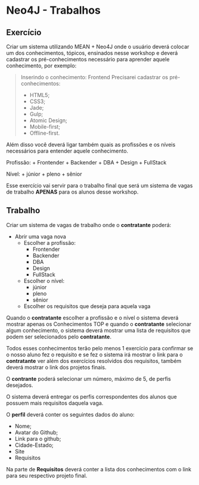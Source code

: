 # Neo4J - Trabalhos

## Exercício

Criar um sistema utilizando MEAN + Neo4J onde o usuário deverá colocar um dos conhecimentos, tópicos, ensinados nesse workshop e deverá cadastrar os pré-conhecimentos necessário para aprender aquele conhecimento, por exemplo:

> Inserindo o conhecimento: Frontend
> Precisarei cadastrar os pré-conhecimentos:
> - HTML5;
> - CSS3;
> - Jade;
> - Gulp;
> - Atomic Design;
> - Mobile-first;
> - Offline-first.

Além disso você deverá ligar também quais as profissões e os níveis necessários para entender aquele conhecimento.

Profissão:
    + Frontender
    + Backender
    + DBA
    + Design
    + FullStack

Nível:
    + júnior
    + pleno
    + sênior

Esse exercício vai servir para o trabalho final que será um sistema de vagas de trabalho **APENAS** para os alunos desse workshop.

## Trabalho

Criar um sistema de vagas de trabalho onde o **contratante** poderá:

- Abrir uma vaga nova
    + Escolher a profissão:
        * Frontender
        * Backender
        * DBA
        * Design
        * FullStack
    + Escolher o nível:
        * júnior
        * pleno
        * sênior
    + Escolher os requisitos que deseja para aquela vaga

Quando o **contratante** escolher a profissão e o nível o sistema deverá mostrar apenas os Conhecimentos TOP e quando o **contratante** selecionar algum conhecimento, o sistema deverá mostrar uma lista de requisitos que podem ser selecionados pelo **contratante**.

Todos esses conhecimentos terão pelo menos 1 exercício para confirmar se o nosso aluno fez o requisito e se fez o sistema irá mostrar o link para o **contratante** ver além dos exercícios resolvidos dos requisitos, também deverá mostrar o link dos projetos finais.

O **contrante** poderá selecionar um número, máximo de 5, de perfis desejados.

O sistema deverá entregar os perfis correspondentes dos alunos que possuem mais requisitos daquela vaga.

O **perfil** deverá conter os seguintes dados do aluno:

- Nome;
- Avatar do Github;
- Link para o github;
- Cidade-Estado;
- Site
- Requisitos

Na parte de **Requisitos** deverá conter a lista dos conhecimentos com o link para seu respectivo projeto final.






